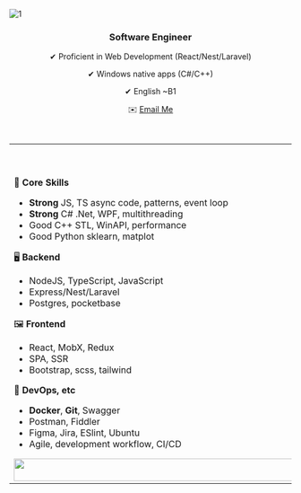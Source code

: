 
![1](https://github.com/user-attachments/assets/5f3e341d-86a1-4cad-84c6-5e8c93ca6e2d)

<div align='center'>    
    
<h3>

**Software Engineer**    
</h3>
</div>
<div align='center'>		

✔ Proficient in Web Development (React/Nest/Laravel)
</div>    
<div align='center'>		
	
✔ Windows native apps (C#/C++) 
</div>     
   
<div align='center'>		
	
✔ English ~B1
</div>  
<div align='center'>	
	
✉️ [Email Me](mailto:conorswipe@gmail.com)	
</div>
<br>                                                               
<table>
<tbody>
<tr>
<td>
<br>
<br>  

🧙‍ **Core Skills**     

- **Strong** JS, TS async code, patterns, event loop
- **Strong** C# .Net, WPF, multithreading
- Good C++ STL, WinAPI, performance
- Good Python sklearn, matplot

🖥 **Backend**

- NodeJS, TypeScript, JavaScript
- Express/Nest/Laravel
- Postgres, pocketbase

🖼️ **Frontend**

- React, MobX, Redux
- SPA, SSR
- Bootstrap, scss, tailwind

📁 **DevOps, etc**

- **Docker**, **Git**, Swagger
- Postman, Fiddler
- Figma, Jira, ESlint, Ubuntu
- Agile, development workflow, CI/CD

<img src="https://github.com/user-attachments/assets/9ecfe624-51a5-4936-a0f6-10f8204ec03f" style="width: 775px; height: 40px; max-width: 100%;">


</td>
<td>
	
![goku](https://github.com/user-attachments/assets/0d03a1ed-db86-473d-b96a-87348c4c4fdc)


</td>
</tr>

</tbody>
</table>

